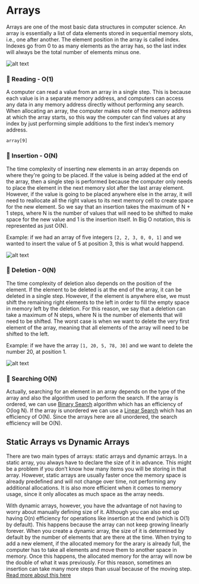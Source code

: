 # Arrays

Arrays are one of the most basic data structures in computer science. An array is essentially a list of data elements stored in sequential memory slots, i.e., one after another.
The element position in the array is called index. Indexes go from 0 to as many elements as the array has, so the last index will always be the total number of elements minus one.

![alt text](https://media.geeksforgeeks.org/wp-content/uploads/20220721080308/array.png)

### :bookmark_tabs: Reading - O(1)

A computer can read a value from an array in a single step. This is because each value is in a separate memory address, and computers can access any data in any memory address directly without performing any search.
When allocating an array, the computer makes note of the memory address at which the array starts, so this way the computer can find values at any index by just performing simple additions to the first index’s memory address.

```
array[9]
```

### :bookmark_tabs: Insertion - O(N)
The time complexity of inserting new elements in an array depends on where they're going to be placed. If the value is being added at the end of the array, then a single step is performed because the computer only needs to place the element in the next memory slot after the last array element. However, if the value is going to be placed anywhere else in the array, it will need to reallocate all the right values to its next memory cell to create space for the new element. So we say that an insertion takes the maximum of N + 1 steps, where N is the number of values that will need to be shifted to make space for the new value and 1 is the insertion itself. In Big O notation, this is represented as just O(N).

Example: if we had an array of five integers ```[2, 2, 3, 0, 0, 1]``` and we wanted to insert the value of 5 at position 3, this is what would happend.

![alt text](https://www.codesdope.com/staticroot/images/ds/intro5.gif)

### :bookmark_tabs: Deletion - O(N)
The time complexity of deletion also depends on the position of the element. If the element to be deleted is at the end of the array, it can be deleted in a single step. However, if the element is anywhere else, we must shift the remaining right elements to the left in order to fill the empty space in memory left by the deletion. For this reason, we say that a deletion can take a maximum of N steps, where N is the number of elements that will need to be shifted. The worst case is when we want to delete the very first element of the array, meaning that all elements of the array will need to be shifted to the left.

Example: if we have the array ```[1, 20, 5, 78, 30]``` and we want to delete the number 20, at position 1.

![alt text](https://www.log2base2.com/images/ds/remove-an-element-from-array.png)


### :bookmark_tabs: Searching O(N)
Actually, searching for an element in an array depends on the type of the array and also the algorithm used to perform the search. If the array is ordered, we can use [Binary Search](https://github.com/GustavoKristoffersen/data-structures-and-algorithms/tree/main/algorithms/searching/binary_search) algorithm which has an efficiency of O(log N). If the array is unordered we can use a [Linear Search](https://github.com/GustavoKristoffersen/data-structures-and-algorithms/tree/main/algorithms/searching/linear_search) which has an efficiency of O(N). Since the arrays here are all unordered, the search efficiency will be O(N).


## Static Arrays vs Dynamic Arrays
There are two main types of arrays: static arrays and dynamic arrays. In a static array, you always have to declare the size of it in advance. This might be a problem if you don’t know how many items you will be storing in that array. However, static arrays are usually faster once the memory space is already predefined and will not change over time, not performing any additional allocations. It is also more efficient when it comes to memory usage, since it only allocates as much space as the array needs.

With dynamic arrays, however, you have the advantage of not having to worry about manually defining size of it. Although you can also end up having O(n) efficiency for operations like insertion at the end (which is O(1) by default). This happens because the array can not keep growing linearly forever. When you create a dynamic array, the size of it is determined by default by the number of elements that are there at the time. When trying to add a new element, if the allocated memory for the arary is already full, the computer has to take all elements and move them to another space in memory. Once this happens, the allocated memory for the array will now be the double of what it was previously. For this reason, sometimes an insertion can take many more steps than usual because of the moving step. [Read more about this here](https://en.wikipedia.org/wiki/Amortized_analysis#Dynamic_Array)

